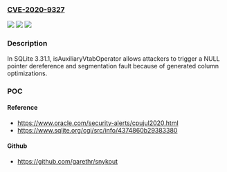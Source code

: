 ### [CVE-2020-9327](https://cve.mitre.org/cgi-bin/cvename.cgi?name=CVE-2020-9327)
![](https://img.shields.io/static/v1?label=Product&message=n%2Fa&color=blue)
![](https://img.shields.io/static/v1?label=Version&message=n%2Fa&color=blue)
![](https://img.shields.io/static/v1?label=Vulnerability&message=n%2Fa&color=brighgreen)

### Description

In SQLite 3.31.1, isAuxiliaryVtabOperator allows attackers to trigger a NULL pointer dereference and segmentation fault because of generated column optimizations.

### POC

#### Reference
- https://www.oracle.com/security-alerts/cpujul2020.html
- https://www.sqlite.org/cgi/src/info/4374860b29383380

#### Github
- https://github.com/garethr/snykout


